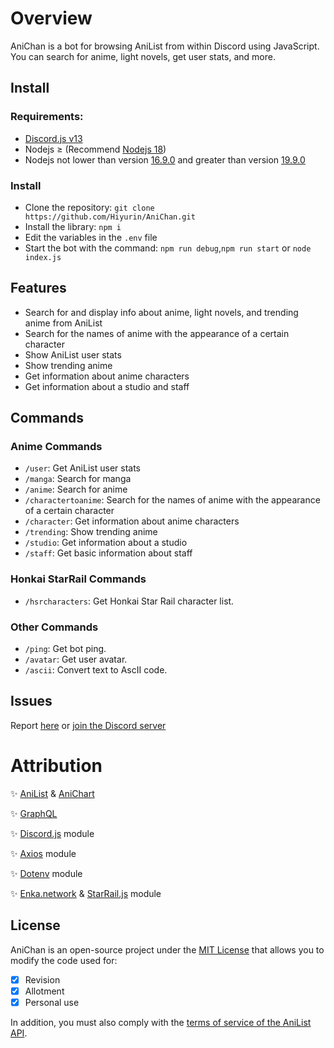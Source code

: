 # Overview

AniChan is a bot for browsing AniList from within Discord using JavaScript. You can search for anime, light novels, get user stats, and more.

## Install

### Requirements: 
- [Discord.js v13](https://www.npmjs.com/package/discord.js/v/13.16.0) 
- Nodejs ≥  (Recommend [Nodejs 18](https://nodejs.org/download/release/latest-hydrogen/)) 
- Nodejs not lower than version [16.9.0](https://nodejs.org/download/release/v16.9.0/) and greater than version [19.9.0](https://nodejs.org/download/release/v19.9.0/) 

### Install
- Clone the repository: `git clone https://github.com/Hiyurin/AniChan.git`
- Install the library: `npm i`
- Edit the variables in the `.env` file
- Start the bot with the command: `npm run debug`,`npm run start` or `node index.js`

## Features

- Search for and display info about anime, light novels, and trending anime from AniList
- Search for the names of anime with the appearance of a certain character
- Show AniList user stats
- Show trending anime
- Get information about anime characters
- Get information about a studio and staff

## Commands
### Anime Commands
- `/user`: Get AniList user stats
- `/manga`: Search for manga
- `/anime`: Search for anime
- `/charactertoanime`: Search for the names of anime with the appearance of a certain character
- `/character`: Get information about anime characters
- `/trending`: Show trending anime
- `/studio`: Get information about a studio
- `/staff`: Get basic information about staff

### Honkai StarRail Commands
- `/hsrcharacters`: Get Honkai Star Rail character list.

### Other Commands
- `/ping`: Get bot ping.
- `/avatar`: Get user avatar.
- `/ascii`: Convert text to AscII code.


## Issues 

Report [here](https://github.com/Hiyurin/AniChan/issues) or [join the Discord server](https://discord.gg/wvsC4BZhdK)

# Attribution

✨ [AniList](https://anilist.co) & [AniChart](https://anichart.net)

✨ [GraphQL](https://graphql.org)

✨ [Discord.js](https://discord.js.org) module

✨ [Axios](https://axios-http.com) module 

✨ [Dotenv](https://dotenv.org) module 

✨ [Enka.network](https://enka.network/) & [StarRail.js](https://starrail.vercel.app/) module

## License

AniChan is an open-source project under the [MIT License](https://en.wikipedia.org/wiki/MIT_License) that allows you to modify the code used for:

- [x] Revision
- [x] Allotment
- [x] Personal use

In addition, you must also comply with the [terms of service of the AniList API](https://anilist.gitbook.io/anilist-apiv2-docs/overview/overview).
